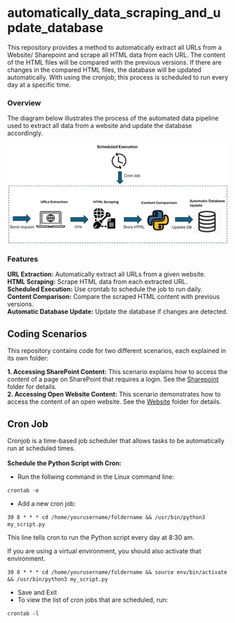 # automatically_data_scraping_and_update_database

This repository provides a method to automatically extract all URLs from a Website/ Sharepoint and scrape all HTML data from each URL. The content of the HTML files will be compared with the previous versions. If there are changes in the compared HTML files, the database will be updated automatically. With using the cronjob, this process is scheduled to run every day at a specific time.

### Overview 
The diagram below illustrates the process of the automated data pipeline used to extract all data from a website and update the database accordingly.

![Image](/demo.jpg)

###  Features 
**URL Extraction:** Automatically extract all URLs from a given website.<br />
**HTML Scraping:** Scrape HTML data from each extracted URL.<br />
**Scheduled Execution:** Use crontab to schedule the job to run daily.<br />
**Content Comparison:** Compare the scraped HTML content with previous versions.<br />
**Automatic Database Update:** Update the database if changes are detected.<br />

## Coding Scenarios

This repository contains code for two different scenarios, each explained in its own folder:

**1. Accessing SharePoint Content:** This scenario explains how to access the content of a page on SharePoint that requires a login. See the [Sharepoint](/Sharepoint/) folder for details.<br />
**2. Accessing Open Website Content:** This scenario demonstrates how to access the content of an open website. See the [Website](/Website/) folder for details.<br />
 

## Cron Job 

Cronjob is a time-based job scheduler that allows tasks to be automatically run at scheduled times. <br /><br />
**Schedule the Python Script with Cron:**
- Run the follwing command in the Linux command line:
```
crontab -e
```
- Add a new cron job: 
```
30 8 * * * cd /home/yourusername/foldername && /usr/bin/python3 my_script.py
```
This line tells cron to run the Python script every day at 8:30 am.

If you are using a virtual environment, you should also activate that environment.

```
30 8 * * * cd /home/yourusername/foldername && source env/bin/activate && /usr/bin/python3 my_script.py
```
- Save and Exit
- To view the list of cron jobs that are scheduled, run:
```
crontab -l
```